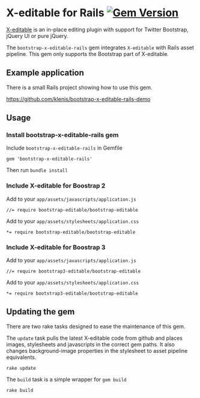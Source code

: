 # X-editable for Rails [![Gem Version](https://badge.fury.io/rb/bootstrap-x-editable-rails.png)](http://badge.fury.io/rb/bootstrap-x-editable-rails)

[X-editable](https://github.com/vitalets/x-editable) is an in-place editing plugin with support for Twitter Bootstrap, jQuery UI or pure jQuery.

The `bootstrap-x-editable-rails` gem integrates `X-editable` with Rails asset pipeline. This gem only supports the Bootstrap part of X-editable.

## Example application
There is a small Rails project showing how to use this gem.

https://github.com/klenis/bootstrap-x-editable-rails-demo

## Usage

### Install bootstrap-x-editable-rails gem

Include `bootstrap-x-editable-rails` in Gemfile

    gem 'bootstrap-x-editable-rails'

Then run `bundle install`

### Include X-editable for Boostrap 2

Add to your `app/assets/javascripts/application.js`

    //= require bootstrap-editable/bootstrap-editable
    
    
Add to your `app/assets/stylesheets/application.css`

    *= require bootstrap-editable/bootstrap-editable


### Include X-editable for Boostrap 3

Add to your `app/assets/javascripts/application.js`

    //= require bootstrap3-editable/bootstrap-editable
    
    
Add to your `app/assets/stylesheets/application.css`

    *= require bootstrap3-editable/bootstrap-editable


## Updating the gem
There are two rake tasks designed to ease the maintenance of this gem.

The `update` task pulls the latest X-editable code from github and places images, stylesheets and javascripts in the correct gem paths. It also changes background-image properties in the stylesheet to asset pipeline equivalents.

	rake update
	
The `build` task is a simple wrapper for `gem build`
	
	rake build

